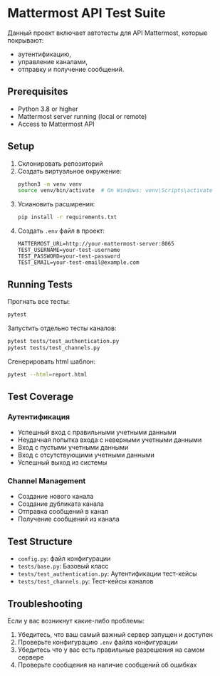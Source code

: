 # Mattermost API Test Suite

Данный проект включает автотесты для API Mattermost, которые покрывают:

 - аутентификацию,
 - управление каналами,
 - отправку и получение сообщений.

## Prerequisites

- Python 3.8 or higher
- Mattermost server running (local or remote)
- Access to Mattermost API

## Setup

1. Склонировать репозиторий
2. Создать виртуальное окружение:
   ```bash
   python3 -m venv venv
   source venv/bin/activate  # On Windows: venv\Scripts\activate
   ```
3. Усиановить расширения:
   ```bash
   pip install -r requirements.txt
   ```
4. Создать `.env` файл в проект:
   ```
   MATTERMOST_URL=http://your-mattermost-server:8065
   TEST_USERNAME=your-test-username
   TEST_PASSWORD=your-test-password
   TEST_EMAIL=your-test-email@example.com
   ```

## Running Tests

Прогнать все тесты:
```bash
pytest
```

Запустить отдельно тесты каналов:
```bash
pytest tests/test_authentication.py
pytest tests/test_channels.py
```

Сгенерировать html шаблон:
```bash
pytest --html=report.html
```

## Test Coverage

### Аутентификация
 - Успешный вход с правильными учетными данными
 - Неудачная попытка входа с неверными учетными данными
 - Вход с пустыми учетными данными
 - Вход с отсутствующими учетными данными
 - Успешный выход из системы

### Channel Management
 - Создание нового канала
 - Создание дубликата канала
 - Отправка сообщений в канал
 - Получение сообщений из канала

## Test Structure

- `config.py`: файл конфигурации
- `tests/base.py`: Базовый класс
- `tests/test_authentication.py`: Аутентификации тест-кейсы
- `tests/test_channels.py`: Тест-кейсы каналов

## Troubleshooting

Если у вас возникнут какие-либо проблемы:
1. Убедитесь, что ваш самый важный сервер запущен и доступен
2. Проверьте конфигурацию `.env` файла конфигурации
3. Убедитесь что у вас есть правильные разрешения на самом сервере
4. Проверьте сообщения на наличие сообщений об ошибках
